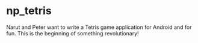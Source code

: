 # np_tetris
Narut and Peter want to write a Tetris game application for Android and for fun. This is the beginning of something revolutionary!
